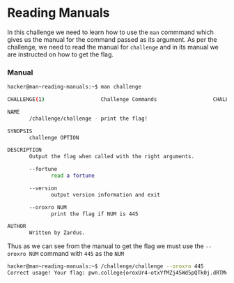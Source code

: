# Reading Manuals

In this challenge we need to learn how to use the `man` commmand which gives us the manual for the command passed as its argument. As per the challenge, we need to read the manual for `challenge` and in its manual we are instructed on how to get the flag.

### Manual
```bash
hacker@man~reading-manuals:~$ man challenge

CHALLENGE(1)                  Challenge Commands                  CHALLENGE(1)

NAME
       /challenge/challenge - print the flag!

SYNOPSIS
       challenge OPTION

DESCRIPTION
       Output the flag when called with the right arguments.

       --fortune
              read a fortune

       --version
              output version information and exit

       --oroxro NUM
              print the flag if NUM is 445

AUTHOR
       Written by Zardus.
```
Thus as we can see from the manual to get the flag we must use the `--oroxro NUM` command with `445` as the `NUM`
```bash
hacker@man~reading-manuals:~$ /challenge/challenge --oroxro 445
Correct usage! Your flag: pwn.college{oroxUr4-otxYfMZj45Wd5pQTk0j.dRTM4QDLxITN0czW}
